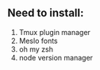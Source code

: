 <h2>Need to install:</h2>
<ol>
  <li>Tmux plugin manager</li>
  <li>Meslo fonts</li>
  <li>oh my zsh</li>
  <li>node version manager</li>
</ol>
